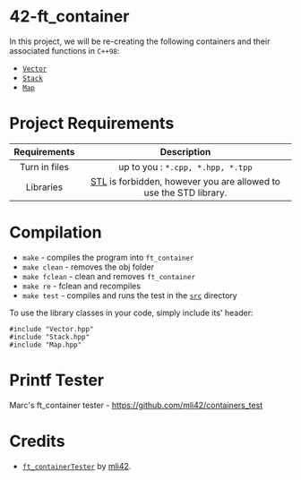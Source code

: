 # 42-ft_container

In this project, we will be re-creating the following containers and their associated functions in `C++98`:

- [`Vector`](https://cplusplus.com/reference/vector/vector/)
- [`Stack`](https://cplusplus.com/reference/stack/stack/)
- [`Map`](https://cplusplus.com/reference/map/map/)

# Project Requirements

| Requirements  |                                                Description                                                |
| :-----------: | :-------------------------------------------------------------------------------------------------------: |
| Turn in files |                                     up to you : `*.cpp, *.hpp, *.tpp`                                     |
|   Libraries   | [STL](https://cplusplus.com/reference/stl/) is forbidden, however you are allowed to use the STD library. |

# Compilation

- `make` - compiles the program into `ft_container`
- `make clean` - removes the obj folder
- `make fclean` - clean and removes `ft_container`
- `make re` - fclean and recompiles
- `make test` - compiles and runs the test in the [`src`](src/) directory

To use the library classes in your code, simply include its' header:

```
#include "Vector.hpp"
#include "Stack.hpp"
#include "Map.hpp"
```

# Printf Tester

Marc's ft_container tester - https://github.com/mli42/containers_test

# Credits

- [`ft_containerTester`](https://github.com/mli42/containers_test) by [mli42](https://github.com/mli42).
